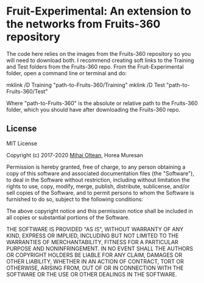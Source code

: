 # Fruit-Experimental: An extension to the networks from Fruits-360 repository #

The code here relies on the images from the Fruits-360 repository so you will need to download both.
I recommend creating soft links to the Training and Test folders from the Fruits-360 repo.
From the Fruit-Experimental folder, open a command line or terminal and do:

mklink /D Training "path-to-Fruits-360/Training"
mklink /D Test "path-to-Fruits-360/Test"

Where "path-to-Fruits-360" is the absolute or relative path to the Fruits-360 folder, which you should have after downloading the Fruits-360 repo.

## License ##

MIT License

Copyright (c) 2017-2020 [Mihai Oltean](https://mihaioltean.github.io), Horea Muresan

Permission is hereby granted, free of charge, to any person obtaining a copy
of this software and associated documentation files (the "Software"), to deal
in the Software without restriction, including without limitation the rights
to use, copy, modify, merge, publish, distribute, sublicense, and/or sell
copies of the Software, and to permit persons to whom the Software is
furnished to do so, subject to the following conditions:

The above copyright notice and this permission notice shall be included in all
copies or substantial portions of the Software.

THE SOFTWARE IS PROVIDED "AS IS", WITHOUT WARRANTY OF ANY KIND, EXPRESS OR
IMPLIED, INCLUDING BUT NOT LIMITED TO THE WARRANTIES OF MERCHANTABILITY,
FITNESS FOR A PARTICULAR PURPOSE AND NONINFRINGEMENT. IN NO EVENT SHALL THE
AUTHORS OR COPYRIGHT HOLDERS BE LIABLE FOR ANY CLAIM, DAMAGES OR OTHER
LIABILITY, WHETHER IN AN ACTION OF CONTRACT, TORT OR OTHERWISE, ARISING FROM,
OUT OF OR IN CONNECTION WITH THE SOFTWARE OR THE USE OR OTHER DEALINGS IN THE
SOFTWARE.
